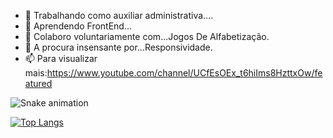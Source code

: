 - 🔭 Trabalhando como auxiliar administrativa....
- 🌱 Aprendendo FrontEnd...
- 👯 Colaboro voluntariamente com...Jogos De Alfabetização.
- 🤔 A procura insensante por...Responsividade.
- 📫 Para visualizar mais:https://www.youtube.com/channel/UCfEsOEx_t6hiIms8HzttxOw/featured

![Snake animation](https://github.com/mqjogos/mqjogos/blob/output/github-contribution-grid-snake.svg)

[![Top Langs](https://github-readme-stats.vercel.app/api/top-langs/?username=mqjogos&langs_count=8)](https://github.com/mqjogos/github-readme-stats)






